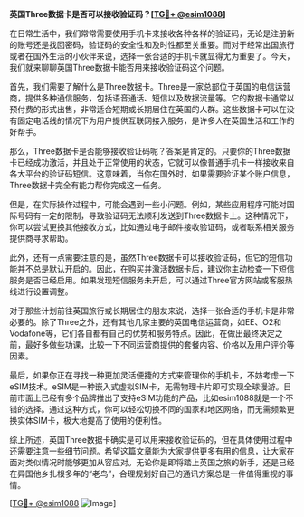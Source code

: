 **英国Three数据卡是否可以接收验证码？[[TG💪+ @esim1088](https://t.me/s/esim1088)]**

在日常生活中，我们常常需要使用手机卡来接收各种各样的验证码，无论是注册新的账号还是找回密码，验证码的安全性和及时性都至关重要。而对于经常出国旅行或者在国外生活的小伙伴来说，选择一张合适的手机卡就显得尤为重要了。今天，我们就来聊聊英国Three数据卡能否用来接收验证码这个问题。

首先，我们需要了解什么是Three数据卡。Three是一家总部位于英国的电信运营商，提供多种通信服务，包括语音通话、短信以及数据流量等。它的数据卡通常以预付费的形式出售，非常适合短期或长期居住在英国的人群。这些数据卡可以在没有固定电话线的情况下为用户提供互联网接入服务，是许多人在英国生活和工作的好帮手。

那么，Three数据卡是否能够接收验证码呢？答案是肯定的。只要你的Three数据卡已经成功激活，并且处于正常使用的状态，它就可以像普通手机卡一样接收来自各大平台的验证码短信。这意味着，当你在国外时，如果需要验证某个账户信息，Three数据卡完全有能力帮你完成这一任务。

但是，在实际操作过程中，可能会遇到一些小问题。例如，某些应用程序可能对国际号码有一定的限制，导致验证码无法顺利发送到Three数据卡上。这种情况下，你可以尝试更换其他接收方式，比如通过电子邮件接收验证码，或者联系相关服务提供商寻求帮助。

此外，还有一点需要注意的是，虽然Three数据卡可以接收验证码，但它的短信功能并不总是默认开启的。因此，在购买并激活数据卡后，建议你主动检查一下短信服务是否已经启用。如果发现短信服务未开启，可以通过Three官方网站或客服热线进行设置调整。

对于那些计划前往英国旅行或长期居住的朋友来说，选择一张合适的手机卡是非常必要的。除了Three之外，还有其他几家主要的英国电信运营商，如EE、O2和Vodafone等，它们各自都有自己的优势和服务特点。因此，在做出最终决定之前，最好多做些功课，比较一下不同运营商提供的套餐内容、价格以及用户评价等因素。

最后，如果你正在寻找一种更加灵活便捷的方式来管理你的手机卡，不妨考虑一下eSIM技术。eSIM是一种嵌入式虚拟SIM卡，无需物理卡片即可实现全球漫游。目前市面上已经有多个品牌推出了支持eSIM功能的产品，比如esim1088就是一个不错的选择。通过这种方式，你可以轻松切换不同的国家和地区网络，而无需频繁更换实体SIM卡，极大地提高了使用的便利性。

综上所述，英国Three数据卡确实是可以用来接收验证码的，但在具体使用过程中还需要注意一些细节问题。希望这篇文章能为大家提供更多有用的信息，让大家在面对类似情况时能够更加从容应对。无论你是即将踏上英国之旅的新手，还是已经在异国他乡扎根多年的“老鸟”，合理规划好自己的通讯方案总是一件值得重视的事情。

[[TG💪+ @esim1088](https://t.me/s/esim1088) ![Image](https://i.postimg.cc/4NQfJmqS/Snipaste-2025-05-13-00-14-12.png)]